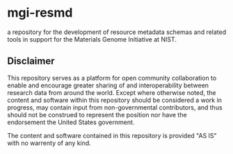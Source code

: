 # mgi-resmd

a repository for the development of resource metadata schemas and
related tools in support for the Materials Genome Initiative at NIST.

## Disclaimer

This repository serves as a platform for open community collaboration
to enable and encourage greater sharing of and interoperability
between research data from around the world.  Except where otherwise
noted, the content and software within this repository should be
considered a work in progress, may contain input from non-governmental
contributors, and thus should not be construed to represent the
position nor have the endorsement the United States government.  

The content and software contained in this repository is provided "AS
IS" with no warrenty of any kind.  


